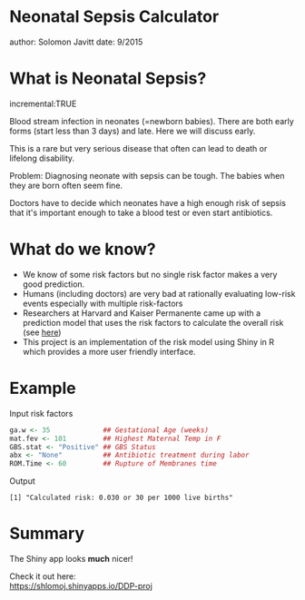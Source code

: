 Neonatal Sepsis Calculator
========================================================
author: Solomon Javitt
date: 9/2015

What is Neonatal Sepsis?
========================================================
incremental:TRUE

Blood stream infection in neonates (=newborn babies). There are both early forms (start less than 3 days) and late.  Here we will discuss early.

This is a rare but very serious disease that often can lead to death or lifelong disability.

Problem: Diagnosing neonate with sepsis can be tough. The babies when they are born often seem fine.

Doctors have to decide which neonates have a high enough risk of sepsis that it's important enough to take a blood test or even start antibiotics.


What do we know?
========================================================
- We know of some risk factors but no single risk factor makes a very good prediction.
- Humans (including doctors) are very bad at rationally evaluating low-risk events especially with multiple risk-factors
- Researchers at Harvard and Kaiser Permanente came up with a prediction model that uses the risk factors to calculate the overall risk (see [here](http://www.dor.kaiser.org/external/DORExternal/research/infectionprobabilitycalculator.aspx))
- This project is an implementation of the risk model using Shiny in R which provides a more user friendly interface.

Example
========================================================
Input risk factors

```r
ga.w <- 35             ## Gestational Age (weeks)
mat.fev <- 101         ## Highest Maternal Temp in F
GBS.stat <- "Positive" ## GBS Status
abx <- "None"          ## Antibiotic treatment during labor
ROM.Time <- 60         ## Rupture of Membranes time
```

Output

```
[1] "Calculated risk: 0.030 or 30 per 1000 live births"
```

Summary
=================

The Shiny app looks **much** nicer!

Check it out here:  
https://shlomoj.shinyapps.io/DDP-proj
